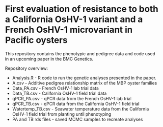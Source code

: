 # First evaluation of resistance to both a California OsHV-1 variant and a French OsHV-1 microvariant in Pacific oysters
This repository contains the phenotypic and pedigree data and code used in an upcoming paper in the BMC Genetics.

Repository overview:
* Analysis.R - R code to run the genetic analyses presented in the paper.
* A.csv - Additive pedigree relationship matrix of the MBP oyster families
* Data_PA.csv - French OsHV-1 lab trial data
* Data_TB.csv - California OsHV-1 field trial data
* qPCR_PA.csv - qPCR data from the French OsHV-1 lab trial
* qPCR_TB.csv - qPCR data from the California OsHV-1 field trial
* Watertemp_TB.csv - Seawater temperature data from the California OsHV-1 field trial from planting until phenotyping
* PA and TB rds files - saved MCMC samples to recreate analyses
